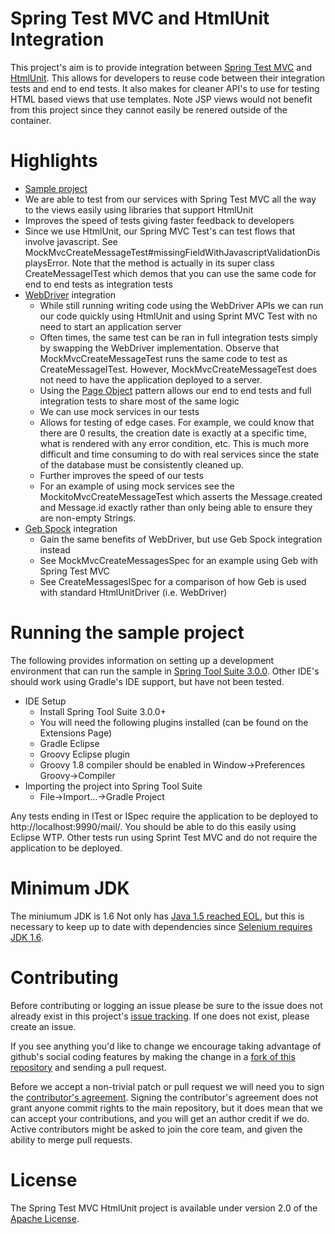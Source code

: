 Spring Test MVC and HtmlUnit Integration
=======================

This project's aim is to provide integration between [Spring Test MVC](https://github.com/SpringSource/spring-test-mvc) and [HtmlUnit](http://htmlunit.sourceforge.net/). This allows for developers to reuse code between their integration tests and end to end tests. It also makes for cleaner API's to use for testing HTML based views that use templates. Note JSP views would not benefit from this project since they cannot easily be renered outside of the container.

Highlights
===========
* [Sample project](#running-the-sample-project)
* We are able to test from our services with Spring Test MVC all the way to the views easily using libraries that support HtmlUnit
* Improves the speed of tests giving faster feedback to developers
* Since we use HtmlUnit, our Spring MVC Test's can test flows that involve javascript. See MockMvcCreateMessageTest#missingFieldWithJavascriptValidationDisplaysError. Note that the method is actually in its super class CreateMessageITest which demos that you can use the same code for end to end tests as integration tests
* [WebDriver](http://seleniumhq.org/projects/webdriver/) integration
	* While still running writing code using the WebDriver APIs we can run our code quickly using HtmlUnit and using Sprint MVC Test with no need to start an application server
	* Often times, the same test can be ran in full integration tests simply by swapping the WebDriver implementation. Observe that MockMvcCreateMessageTest runs the same code to test as CreateMessageITest. However, MockMvcCreateMessageTest does not need to have the application deployed to a server.
	* Using the [Page Object](http://code.google.com/p/selenium/wiki/PageObjects) pattern allows our end to end tests and full integration tests to share most of the same logic
	* We can use mock services in our tests
	* Allows for testing of edge cases. For example, we could know that there are 0 results, the creation date is exactly at a specific time, what is rendered with any error condition, etc. This is much more difficult and time consuming to do with real services since the state of the database must be consistently cleaned up.
	* Further improves the speed of our tests
	* For an example of using mock services see the MockitoMvcCreateMessageTest which asserts the Message.created and Message.id exactly rather than only being able to ensure they are non-empty Strings.
* [Geb Spock](http://www.gebish.org/manual/current/testing.html#spock_junit__testng) integration
	* Gain the same benefits of WebDriver, but use Geb Spock integration instead
	* See MockMvcCreateMessagesSpec for an example using Geb with Spring Test MVC
	* See CreateMessagesISpec for a comparison of how Geb is used with standard HtmlUnitDriver (i.e. WebDriver)

Running the sample project
==================

The following provides information on setting up a development environment that can run the sample in [Spring Tool Suite 3.0.0](http://www.springsource.org/sts). Other IDE's should work using Gradle's IDE support, but have not been tested.

* IDE Setup
	* Install Spring Tool Suite 3.0.0+
	* You will need the following plugins installed (can be found on the Extensions Page)
	* Gradle Eclipse
	* Groovy Eclipse plugin
	* Groovy 1.8 compiler should be enabled in Window->Preferences Groovy->Compiler
* Importing the project into Spring Tool Suite
	* File->Import...->Gradle Project

Any tests ending in ITest or ISpec require the application to be deployed to http://localhost:9990/mail/. You should be able to do this easily using Eclipse WTP. Other tests run using Sprint Test MVC and do not require the application to be deployed.

Minimum JDK
==============
The miniumum JDK is 1.6 Not only has [Java 1.5 reached EOL](http://www.oracle.com/technetwork/java/eol-135779.html ), but this is necessary to keep up to date with dependencies since [Selenium requires JDK 1.6](https://groups.google.com/forum/#!searchin/selenium-developers/java$206/selenium-developers/aB5NqZkJIpQ/VDZhrLuh7IIJ).

Contributing
==============
Before contributing or logging an issue please be sure to the issue does not already exist in this project's [issue tracking](https://github.com/rwinch/spring-test-mvc-htmlunit/issues). If one does not exist, please create an issue.

If you see anything you'd like to change we encourage taking advantage of github's social coding features by making the change in a [fork of this repository](http://help.github.com/forking/) and sending a pull request.

Before we accept a non-trivial patch or pull request we will need you to sign the [contributor's agreement](https://support.springsource.com/spring_committer_signup). Signing the contributor's agreement does not grant anyone commit rights to the main repository, but it does mean that we can accept your contributions, and you will get an author credit if we do. Active contributors might be asked to join the core team, and given the ability to merge pull requests.

License
==============
The Spring Test MVC HtmlUnit project is available under version 2.0 of the [Apache License](http://www.apache.org/licenses/LICENSE-2.0).

